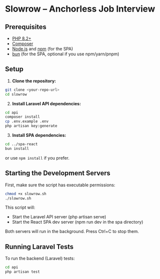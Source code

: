 # Slowrow – Anchorless Job Interview

## Prerequisites

- [PHP 8.2+](https://www.php.net/downloads.php)
- [Composer](https://getcomposer.org/)
- [Node.js](https://nodejs.org/) and [npm](https://www.npmjs.com/) (for the SPA)
- [bun](https://bun.sh/) (for the SPA, optional if you use npm/yarn/pnpm)

## Setup

1. **Clone the repository:**

```sh
git clone <your-repo-url>
cd slowrow
```

2. **Install Laravel API dependencies:**

```sh
cd api
composer install
cp .env.example .env
php artisan key:generate
```

3. **Install SPA dependencies:**

```sh
cd ../spa-react
bun install
```

or use `npm install` if you prefer.

## Starting the Development Servers

First, make sure the script has executable permissions:

```sh
chmod +x slowrow.sh
./slowrow.sh
```

This script will:

- Start the Laravel API server (php artisan serve)
- Start the React SPA dev server (npm run dev in the spa directory)

Both servers will run in the background. Press Ctrl+C to stop them.

## Running Laravel Tests

To run the backend (Laravel) tests:

```sh
cd api
php artisan test
```
